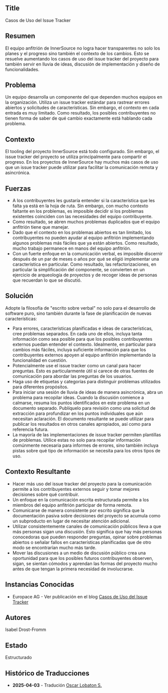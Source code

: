 ## Title

Casos de Uso del Issue Tracker

## Resumen

El equipo anfitrión de InnerSource no logra hacer transparentes no solo los planes y el progreso sino también el contexto de los cambios. Esto se resuelve aumentando los casos de uso del issue tracker del proyecto para también servir en lluvia de ideas, discusión de implementación y diseño de funcionalidades.

## Problema

Un equipo desarrolla un componente del que dependen muchos equipos en la organización. Utiliza un issue tracker estándar para rastrear errores abiertos y solicitudes de características. Sin embargo, el contexto en cada entrada es muy limitado. Como resultado, los posibles contribuyentes no tienen forma de saber de qué cambio exactamente está hablando cada problema.

## Contexto

El tooling del proyecto InnerSource está todo configurado. Sin embargo, el issue tracker del proyecto se utiliza principalmente para compartir el progreso. En los proyectos de InnerSource hay muchos más casos de uso que un issue tracker puede utilizar para facilitar la comunicación remota y asincrónica.

## Fuerzas

- A los contribuyentes les gustaría entender si la característica que les falta ya está en la hoja de ruta. Sin embargo, con mucho contexto faltante en los problemas, es imposible decidir si los problemas existentes coinciden con las necesidades del equipo contribuyente.
- Como resultado, se abren muchos problemas duplicados que el equipo anfitrión tiene que manejar.
- Dado que el contexto en los problemas abiertos es tan limitado, los contribuyentes no pueden ayudar al equipo anfitrión implementando algunos problemas más fáciles que ya están abiertos. Como resultado, mucho trabajo permanece en manos del equipo anfitrión.
- Con un fuerte enfoque en la comunicación verbal, es imposible discernir después de un par de meses o años por qué se eligió implementar una característica en particular. Como resultado, las refactorizaciones, en particular la simplificación del componente, se convierten en un ejercicio de arqueología de proyectos y de recoger ideas de personas que recuerdan lo que se discutió.

## Solución

Adopte la filosofía de "escrito sobre verbal" no solo para el desarrollo de software puro, sino también durante la fase de planificación de nuevas características:

- Para errores, características planificadas e ideas de características, cree problemas separados. En cada uno de ellos, incluya tanta información como sea posible para que los posibles contribuyentes externos puedan entender el contexto. Idealmente, en particular para cambios más fáciles, incluya suficiente información para que los contribuyentes externos apoyen al equipo anfitrión implementando la funcionalidad en cuestión.
- Potencialmente use el issue tracker como un canal para hacer preguntas. Esto es particularmente útil si carece de otras fuentes de comunicación para abordar las preguntas de los usuarios.
- Haga uso de etiquetas y categorías para distinguir problemas utilizados para diferentes propósitos.
- Para iniciar una sesión de lluvia de ideas de manera asincrónica, abra un problema para recopilar ideas. Cuando la discusión comience a calmarse, resuma los puntos identificados en este problema en un documento separado. Publíquelo para revisión como una solicitud de extracción para profundizar en los puntos individuales que aún necesitan aclaración. El documento resultante se puede utilizar para publicar los resultados en otros canales apropiados, así como para referencia futura.
- La mayoría de las implementaciones de issue tracker permiten plantillas de problemas. Utilice estas no solo para recopilar información comúnmente necesaria para informes de errores, sino también incluya pistas sobre qué tipo de información se necesita para los otros tipos de uso.

## Contexto Resultante

- Hacer más uso del issue tracker del proyecto para la comunicación permite a los contribuyentes externos seguir y tomar mejores decisiones sobre qué contribuir.
- Un enfoque en la comunicación escrita estructurada permite a los miembros del equipo anfitrión participar de forma remota.
- Comunicarse de manera consistente por escrito significa que la documentación pasiva sobre decisiones del proyecto se acumula como un subproducto en lugar de necesitar atención adicional.
- Utilizar consistentemente canales de comunicación públicos lleva a que más personas sigan una discusión. Esto significa que hay más personas conocedoras que pueden responder preguntas, opinar sobre problemas abiertos o señalar fallos en características planificadas que de otro modo se encontrarían mucho más tarde.
- Mover las discusiones a un medio de discusión público crea una oportunidad para que los posibles futuros contribuyentes observen, sigan, se sientan cómodos y aprendan las formas del proyecto mucho antes de que tengan la primera necesidad de involucrarse.

## Instancias Conocidas

* Europace AG - Ver publicación en el blog [Casos de Uso del Issue Tracker](https://tech.europace.de/post/using-issues-for-asking-questions-and-tracking-work/)

## Autores

Isabel Drost-Fromm

## Estado

Estructurado

## Histórico de Traducciones

- **2025-04-03** - Tradución [Oscar Lobaton S.](https://github.com/ovas04)